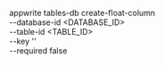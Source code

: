 appwrite tables-db create-float-column \
    --database-id <DATABASE_ID> \
    --table-id <TABLE_ID> \
    --key '' \
    --required false
